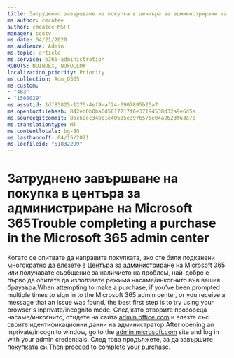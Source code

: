 ```yaml
---
title: Затруднено завършване на покупка в центъра за администриране на Microsoft 365
ms.author: cmcatee
author: cmcatee-MSFT
manager: scotv
ms.date: 04/21/2020
ms.audience: Admin
ms.topic: article
ms.service: o365-administration
ROBOTS: NOINDEX, NOFOLLOW
localization_priority: Priority
ms.collection: Adm_O365
ms.custom:
- "483"
- "1500029"
ms.assetid: 1df85825-1276-4ef9-af24-0907895b25a7
ms.openlocfilehash: 842eb0b0ba6d5617717f6e37194538d32a9e6d5a
ms.sourcegitcommit: 8bc60ec34bc1e40685e3976576e04a2623f63a7c
ms.translationtype: MT
ms.contentlocale: bg-BG
ms.lasthandoff: 04/15/2021
ms.locfileid: "51832299"
---
```

# <a name="trouble-completing-a-purchase-in-the-microsoft-365-admin-center"></a><span data-ttu-id="7daba-102">Затруднено завършване на покупка в центъра за администриране на Microsoft 365</span><span class="sxs-lookup"><span data-stu-id="7daba-102">Trouble completing a purchase in the Microsoft 365 admin center</span></span>

<span data-ttu-id="7daba-103">Когато се опитвате да направите покупката, ако сте били подканени многократно да влезете в Центъра за администриране на Microsoft 365 или получавате съобщение за наличието на проблем, най-добре е първо да опитате да използвате режима насаме/инкогнито във вашия браузъра.</span><span class="sxs-lookup"><span data-stu-id="7daba-103">When attempting to make a purchase, if you've been prompted multiple times to sign in to the Microsoft 365 admin center, or you receive a message that an issue was found, the best first step is to try using your browser's inprivate/incognito mode.</span></span> <span data-ttu-id="7daba-104">След като отворите прозореца насаме/инкогнито, отидете на сайта [admin.office.com](https://admin.microsoft.com) и влезте със своите идентификационни данни на администратор.</span><span class="sxs-lookup"><span data-stu-id="7daba-104">After opening an inprivate/incognito window, go to the [admin.microsoft.com](https://admin.microsoft.com) site and log in with your admin credentials.</span></span> <span data-ttu-id="7daba-105">След това продължете, за да завършите покупката си.</span><span class="sxs-lookup"><span data-stu-id="7daba-105">Then proceed to complete your purchase.</span></span>